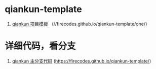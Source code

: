 
# qiankun-template 
1. <a href="//firecodes.github.io/qiankun-template/one/"> qiankun 项目模板</a> （//firecodes.github.io/qiankun-template/one/）

# 详细代码，看分支
1. <a href="//firecodes.github.io/qiankun-template/"> qiankun 主分支代码</a>  (https://firecodes.github.io/qiankun-template/)





